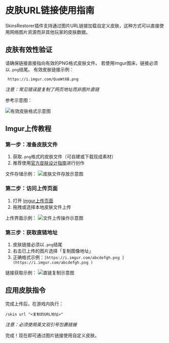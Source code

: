 
# 皮肤URL链接使用指南

 SkinsRestorer插件支持通过图片URL链接加载自定义皮肤，这种方式可以直接使用网络图片资源而非其他玩家的皮肤数据。

 ## 皮肤有效性验证
 请确保链接直接指向有效的PNG格式皮肤文件。 若使用Imgur图床，链接必须以`.png`结尾。 有效皮肤链接示例：
```
 https://i.imgur.com/QuoWt6B.png
 ```
*注意：常见错误是复制了网页地址而非图片直链*

 参考示意图：

![有效皮肤格式示意图](http://pan.nmccl.cn.eu.org:5244/d/ali/pico/valid-format.png)


 ## Imgur上传教程
 ### 第一步：准备皮肤文件
 1. 获取`.png`格式的皮肤文件（可自建或下载现成素材）
 2. 推荐使用[官方皮肤设计指南](https://skinsrestorer.net/ )进行创作

 文件存储示例：
![皮肤文件存放示意图](http://pan.nmccl.cn.eu.org:5244/d/ali/pico/download-folder.png)

 ### 第二步：访问上传页面
 1. 打开 [Imgur上传页面](https://imgur.com/upload )
 2. 拖拽或选择本地皮肤文件上传

 上传界面示例：
![文件上传操作示意图](http://pan.nmccl.cn.eu.org:5244/d/ali/pico/upload-image.png)

 ### 第三步：获取直链地址
 1. 皮肤链接必须以`.png`结尾
 2. 右击已上传的图片选择「复制图像地址」
 3. 正确格式示例：`[https://i.imgur.com/abcdefgh.png ](https://i.imgur.com/abcdefgh.png )`

 链接获取示例：
![直链复制示意图](http://pan.nmccl.cn.eu.org:5244/d/ali/pico/copy-link.png)

 ## 应用皮肤指令
完成上传后，在游戏内执行：
 ```
/skin url "<复制的URL地址>"
 ```
*注意：必须使用英文双引号包裹链接*

 完成！现在即可通过图片链接使用自定义皮肤。